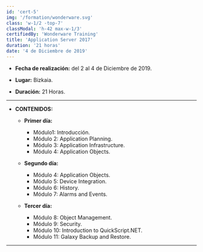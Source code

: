 ```yaml
---
id: 'cert-5'
img: '/formation/wonderware.svg'
class: 'w-1/2 -top-7'
classModal: 'h-42 max-w-1/3'
certifiedBy: 'Wonderware Training'
title: 'Application Server 2017'
duration: '21 horas'
date: '4 de Diciembre de 2019'
---
```


- **Fecha de realización:** del 2 al 4 de Diciembre de 2019.

- **Lugar:** Bizkaia.

- **Duración:** 21 Horas.

---

- **CONTENIDOS:**

  - **Primer día:**

    - Módulo1: Introducción.
    - Módulo 2: Application Planning.
    - Módulo 3: Application Infrastructure.
    - Módulo 4: Application Objects.

  - **Segundo día:**

    - Módulo 4: Application Objects.
    - Módulo 5: Device Integration.
    - Módulo 6: History.
    - Módulo 7: Alarms and Events.

  - **Tercer día:**

    - Módulo 8: Object Management.
    - Módulo 9: Security.
    - Módulo 10: Introduction to QuickScript.NET.
    - Módulo 11: Galaxy Backup and Restore.

---

